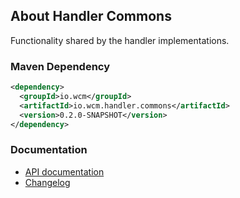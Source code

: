 ## About Handler Commons

Functionality shared by the handler implementations.


### Maven Dependency

```xml
<dependency>
  <groupId>io.wcm</groupId>
  <artifactId>io.wcm.handler.commons</artifactId>
  <version>0.2.0-SNAPSHOT</version>
</dependency>
```

### Documentation

* [API documentation][apidocs]
* [Changelog][changelog]


[apidocs]: apidocs/
[changelog]: changes-report.html
